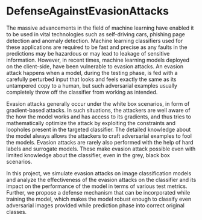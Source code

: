 # DefenseAgainstEvasionAttacks

The massive advancements in the field of machine learning have enabled it to be used in vital technologies such as self-driving cars, phishing page detection and anomaly detection. Machine learning classifiers used for these applications are required to be fast and precise as any faults in the predictions may be hazardous or may lead to leakage of sensitive information. However, in recent times, machine learning models deployed on the client-side, have been vulnerable to evasion attacks. An evasion attack happens when a model, during the testing phase, is fed with a carefully perturbed input that looks and feels exactly the same as its untampered copy to a human, but such adversarial examples usually completely throw off the classifier from working as intended.

Evasion attacks generally occur under the white box scenarios, in form of gradient-based attacks. In such situations, the attackers are well aware of the how the model works and has access to its gradients, and thus tries to mathematically optimize the attack by exploiting the constraints and loopholes present in the targeted classifier. The detailed knowledge about the model always allows the attackers to craft adversarial examples to fool the models. Evasion attacks are rarely also performed with the help of hard labels and surrogate models. These make evasion attack possible even with limited knowledge about the classifier, even in the grey, black box scenarios.

In this project, we simulate evasion attacks on image classification models and  analyze the effectiveness of the evasion attacks on the classifier and its impact on the performance of the model in terms of various test metrics. Further, we propose a defense mechanism that can be incorporated while training the model, which makes the model robust enough to classify even adversarial images provided while prediction phase into correct original classes.
